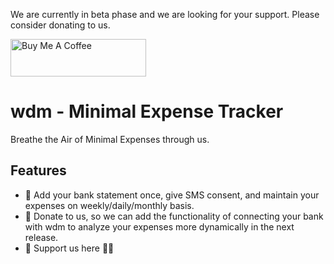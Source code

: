 We are currently in beta phase and we are looking for your support. Please consider donating to us.

<a href="https://buymeacoffee.com/vidhanvyrsy" target="_blank"><img src="https://cdn.buymeacoffee.com/buttons/v2/default-yellow.png" alt="Buy Me A Coffee" style="height: 60px !important;width: 217px !important;" ></a>

# wdm - Minimal Expense Tracker

Breathe the Air of Minimal Expenses through us.

## Features

- 💸 Add your bank statement once, give SMS consent, and maintain your expenses on weekly/daily/monthly basis.
- 🤝 Donate to us, so we can add the functionality of connecting your bank with wdm to analyze your expenses more dynamically in the next release.
- 🤗 Support us here 🙇‍♂️
